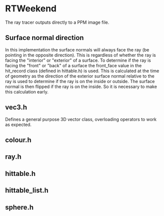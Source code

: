 # RTWeekend

The ray tracer outputs directly to a PPM image file.

## Surface normal direction

In this implementation the surface normals will always face the ray (be pointing in the opposite direction).
This is regardless of whether the ray is facing the "interior" or "exterior" of a surface.
To determine if the ray is facing the "front" or "back" of a surface the front_face value in the hit_record class (defined in hittable.h) is used.
This is calculated at the time of geometry as the direction of the exterior surface normal relative to the ray is used to determine if the ray is on the inside or outside. The surface normal is then flipped if the ray is on the inside. So it is necessary to make this calculation early.

## vec3.h

Defines a general purpose 3D vector class, overloading operators to work as expected.

## colour.h

## ray.h

## hittable.h

## hittable_list.h

## sphere.h
